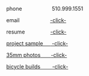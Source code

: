 phone
&emsp;&emsp;&emsp;&emsp;  &nbsp; &nbsp;  510.999.1551
 
 email
&emsp;&emsp;&emsp;&nbsp; &nbsp;&nbsp;&nbsp; &nbsp;&nbsp;&nbsp;<a href="mailto:bharat_nair@hotmail.com">-click-</a><br>

resume
 &nbsp;&emsp;&emsp;&emsp;&emsp; <a href="Website Resume.pdf"  target="_blank">  -click-
 
project sample
&nbsp;&nbsp;&nbsp;&nbsp;<a href="Web Projects Save That Spot.pdf"  target="_blank">  -click-
 
 
35mm photos
&nbsp; &nbsp;&nbsp;&nbsp; <a href="Web Photos.pdf"  target="_blank">  -click-
 
bicycle builds
&nbsp;&nbsp;&nbsp; &nbsp;&nbsp; <a href="Resume Bicycles.pdf"  target="_blank">  -click-

